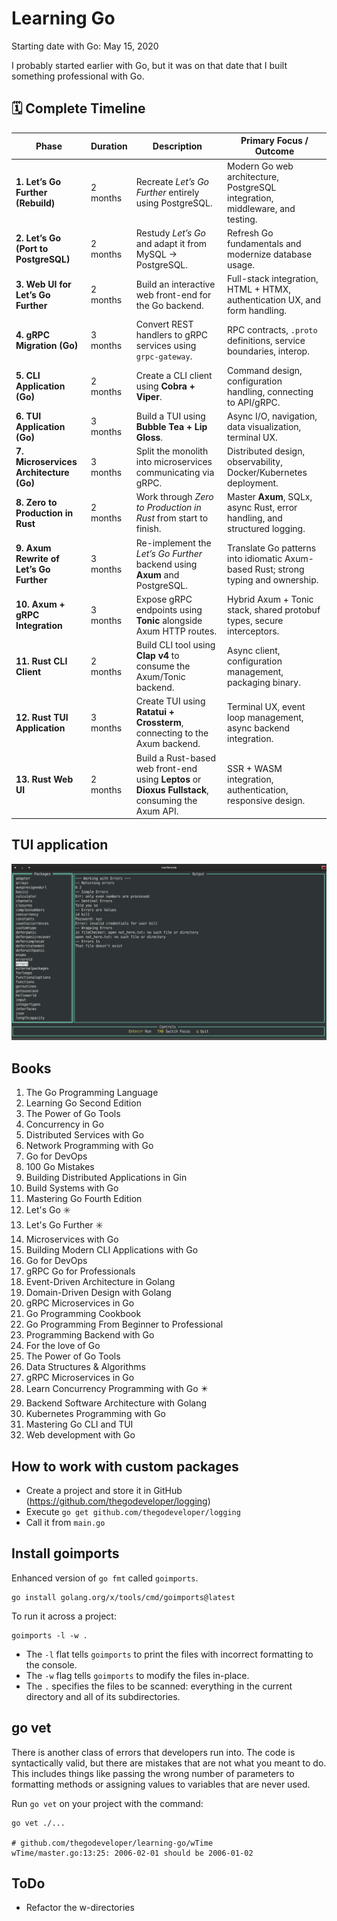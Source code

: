 # Learning Go

Starting date with Go: May 15, 2020

I probably started earlier with Go, but it was on that date that I built something professional with Go.

## 🗓️ Complete Timeline

| Phase                                   | Duration | Description                                                                                        | Primary Focus / Outcome                                                            |
|-----------------------------------------|----------|----------------------------------------------------------------------------------------------------|------------------------------------------------------------------------------------|
| **1. Let’s Go Further (Rebuild)**       | 2 months | Recreate *Let’s Go Further* entirely using PostgreSQL.                                             | Modern Go web architecture, PostgreSQL integration, middleware, and testing.       |
| **2. Let’s Go (Port to PostgreSQL)**    | 2 months | Restudy *Let’s Go* and adapt it from MySQL → PostgreSQL.                                           | Refresh Go fundamentals and modernize database usage.                              |
| **3. Web UI for Let’s Go Further**      | 2 months | Build an interactive web front-end for the Go backend.                                             | Full-stack integration, HTML + HTMX, authentication UX, and form handling.         |
| **4. gRPC Migration (Go)**              | 3 months | Convert REST handlers to gRPC services using `grpc-gateway`.                                       | RPC contracts, `.proto` definitions, service boundaries, interop.                  |
| **5. CLI Application (Go)**             | 2 months | Create a CLI client using **Cobra + Viper**.                                                       | Command design, configuration handling, connecting to API/gRPC.                    |
| **6. TUI Application (Go)**             | 3 months | Build a TUI using **Bubble Tea + Lip Gloss**.                                                      | Async I/O, navigation, data visualization, terminal UX.                            |
| **7. Microservices Architecture (Go)**  | 3 months | Split the monolith into microservices communicating via gRPC.                                      | Distributed design, observability, Docker/Kubernetes deployment.                   |
| **8. Zero to Production in Rust**       | 2 months | Work through *Zero to Production in Rust* from start to finish.                                    | Master **Axum**, SQLx, async Rust, error handling, and structured logging.         |
| **9. Axum Rewrite of Let’s Go Further** | 3 months | Re-implement the *Let’s Go Further* backend using **Axum** and PostgreSQL.                         | Translate Go patterns into idiomatic Axum-based Rust; strong typing and ownership. |
| **10. Axum + gRPC Integration**         | 3 months | Expose gRPC endpoints using **Tonic** alongside Axum HTTP routes.                                  | Hybrid Axum + Tonic stack, shared protobuf types, secure interceptors.             |
| **11. Rust CLI Client**                 | 2 months | Build CLI tool using **Clap v4** to consume the Axum/Tonic backend.                                | Async client, configuration management, packaging binary.                          |
| **12. Rust TUI Application**            | 3 months | Create TUI using **Ratatui + Crossterm**, connecting to the Axum backend.                          | Terminal UX, event loop management, async backend integration.                     |
| **13. Rust Web UI**                     | 2 months | Build a Rust-based web front-end using **Leptos** or **Dioxus Fullstack**, consuming the Axum API. | SSR + WASM integration, authentication, responsive design.                         |


## TUI application

![TUI](images/learning-go.png "TUIs are better!")

## Books

1. The Go Programming Language
2. Learning Go Second Edition
3. The Power of Go Tools
4. Concurrency in Go
5. Distributed Services with Go
6. Network Programming with Go
7. Go for DevOps
8. 100 Go Mistakes 
9. Building Distributed Applications in Gin 
10. Build Systems with Go 
11. Mastering Go Fourth Edition 
12. Let's Go ✳️
13. Let's Go Further ✳️
14. Microservices with Go 
15. Building Modern CLI Applications with Go 
16. Go for DevOps 
17. gRPC Go for Professionals
18. Event-Driven Architecture in Golang 
19. Domain-Driven Design with Golang 
20. gRPC Microservices in Go 
21. Go Programming Cookbook 
22. Go Programming From Beginner to Professional 
23. Programming Backend with Go 
24. For the love of Go 
25. The Power of Go Tools 
26. Data Structures & Algorithms 
27. gRPC Microservices in Go 
28. Learn Concurrency Programming with Go ✴️
29. Backend Software Architecture with Golang 
30. Kubernetes Programming with Go 
31. Mastering Go CLI and TUI 
32. Web development with Go

## How to work with custom packages

- Create a project and store it in GitHub (https://github.com/thegodeveloper/logging)
- Execute `go get github.com/thegodeveloper/logging`
- Call it from `main.go`

## Install goimports

Enhanced version of `go fmt` called `goimports`.

```shell
go install golang.org/x/tools/cmd/goimports@latest
```

To run it across a project:

```shell
goimports -l -w .
```

- The `-l` flat tells `goimports` to print the files with incorrect formatting to the console.
- The `-w` flag tells `goimports` to modify the files in-place.
- The `.` specifies the files to be scanned: everything in the current directory and all of its subdirectories.

## go vet

There is another class of errors that developers run into. The code is syntactically valid, but there are mistakes that are not what you meant to do.
This includes things like passing the wrong number of parameters to formatting methods or assigning values to variables that are never used.

Run `go vet` on your project with the command:

```shell
go vet ./...

# github.com/thegodeveloper/learning-go/wTime
wTime/master.go:13:25: 2006-02-01 should be 2006-01-02
```

## ToDo

- Refactor the w-directories